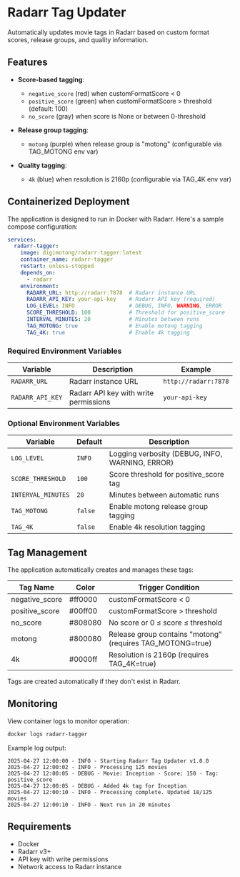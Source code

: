 # Radarr Tag Updater

Automatically updates movie tags in Radarr based on custom format scores, release groups, and quality information.

## Features

- **Score-based tagging**:
  - `negative_score` (red) when customFormatScore < 0
  - `positive_score` (green) when customFormatScore > threshold (default: 100)
  - `no_score` (gray) when score is None or between 0-threshold

- **Release group tagging**:
  - `motong` (purple) when release group is "motong" (configurable via TAG_MOTONG env var)

- **Quality tagging**:
  - `4k` (blue) when resolution is 2160p (configurable via TAG_4K env var)

## Containerized Deployment

The application is designed to run in Docker with Radarr. Here's a sample compose configuration:

```yaml
services:
  radarr-tagger:
    image: digimotong/radarr-tagger:latest
    container_name: radarr-tagger
    restart: unless-stopped
    depends_on:
      - radarr
    environment:
      RADARR_URL: http://radarr:7878  # Radarr instance URL
      RADARR_API_KEY: your-api-key    # Radarr API key (required)
      LOG_LEVEL: INFO                 # DEBUG, INFO, WARNING, ERROR
      SCORE_THRESHOLD: 100            # Threshold for positive_score
      INTERVAL_MINUTES: 20            # Minutes between runs
      TAG_MOTONG: true                # Enable motong tagging
      TAG_4K: true                    # Enable 4k tagging
```

### Required Environment Variables

| Variable | Description | Example |
|----------|-------------|---------|
| `RADARR_URL` | Radarr instance URL | `http://radarr:7878` |
| `RADARR_API_KEY` | Radarr API key with write permissions | `your-api-key` |

### Optional Environment Variables

| Variable | Default | Description |
|----------|---------|-------------|
| `LOG_LEVEL` | `INFO` | Logging verbosity (DEBUG, INFO, WARNING, ERROR) |
| `SCORE_THRESHOLD` | `100` | Score threshold for positive_score tag |
| `INTERVAL_MINUTES` | `20` | Minutes between automatic runs |
| `TAG_MOTONG` | `false` | Enable motong release group tagging |
| `TAG_4K` | `false` | Enable 4k resolution tagging |

## Tag Management

The application automatically creates and manages these tags:

| Tag Name | Color | Trigger Condition |
|----------|-------|-------------------|
| negative_score | #ff0000 | customFormatScore < 0 |
| positive_score | #00ff00 | customFormatScore > threshold |
| no_score | #808080 | No score or 0 ≤ score ≤ threshold |
| motong | #800080 | Release group contains "motong" (requires TAG_MOTONG=true) |
| 4k | #0000ff | Resolution is 2160p (requires TAG_4K=true) |

Tags are created automatically if they don't exist in Radarr.

## Monitoring

View container logs to monitor operation:

```bash
docker logs radarr-tagger
```

Example log output:
```
2025-04-27 12:00:00 - INFO - Starting Radarr Tag Updater v1.0.0
2025-04-27 12:00:02 - INFO - Processing 125 movies
2025-04-27 12:00:05 - DEBUG - Movie: Inception - Score: 150 - Tag: positive_score
2025-04-27 12:00:05 - DEBUG - Added 4k tag for Inception
2025-04-27 12:00:10 - INFO - Processing complete. Updated 18/125 movies
2025-04-27 12:00:10 - INFO - Next run in 20 minutes
```

## Requirements

- Docker
- Radarr v3+
- API key with write permissions
- Network access to Radarr instance
